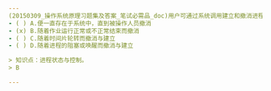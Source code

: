 ```yaml
---
(20150309_操作系统原理习题集及答案_笔试必需品_doc)用户可通过系统调用建立和撤消进程，通常用户进程被建立后，﹎﹎﹎﹎。
- ( ) A.便一直存在于系统中，直到被操作人员撤消 
- (x) B.随着作业运行正常或不正常结束而撤消 
- ( ) C.随着时间片轮转而撤消与建立 
- ( ) D.随着进程的阻塞或唤醒而撤消与建立

> 知识点：进程状态与控制。
> B

---
```

